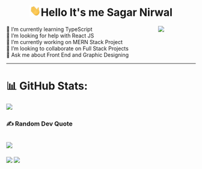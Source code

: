 <h1 align="center"><img src="wave.gif" width="30px">Hello It's me Sagar Nirwal</h1>

<img align="right" width="100px" src="https://spotify-github-profile.vercel.app/api/view?uid=tlitwt146i78q30xk95hi390z&cover_image=true&theme=default"/>

🌱 I’m currently learning TypeScript<br>🤝 I’m looking for help with React JS<br>🔭 I’m currently working on MERN Stack Project<br>👯 I’m looking to collaborate on Full Stack Projects<br>💬 Ask me about Front End and Graphic Designing
<br>
<hr>

# 📊 GitHub Stats:
![](https://github-readme-streak-stats.herokuapp.com/?user=sn247776&theme=vision-friendly-dark&hide_border=false)
### ✍️ Random Dev Quote
![](https://quotes-github-readme.vercel.app/api?type=horizontal&theme=gruvbox)
---
![](https://github-readme-stats.vercel.app/api?username=sn247776&theme=vision-friendly-dark&hide_border=false&include_all_commits=false&count_private=false)
![](https://github-readme-stats.vercel.app/api/top-langs/?username=sn247776&theme=vision-friendly-dark&hide_border=false&include_all_commits=false&count_private=false&layout=compact)